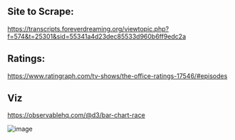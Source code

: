 ## Site to Scrape:
https://transcripts.foreverdreaming.org/viewtopic.php?f=574&t=25301&sid=55341a4d23dec85533d960b6ff9edc2a

## Ratings:
https://www.ratingraph.com/tv-shows/the-office-ratings-17546/#episodes

## Viz
https://observablehq.com/@d3/bar-chart-race

![image](https://user-images.githubusercontent.com/90797036/152457259-2a45fa4a-6989-4cfe-875a-00d322ec484c.png)
